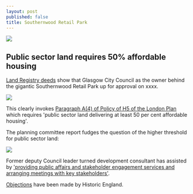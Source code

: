 ```yaml
---
layout: post
published: false
title: Southernwood Retail Park
---
```

![](http://35percent.org/img/southernwoodretailpark.jpg)

## Public sector land requires 50% affordable housing
[Land Registry deeds](35percent.org/lrdeeds/SouthernwoodRetailPark.pdf) show that Glasgow City Council as the owner behind the gigantic Southernwood Retail Park up for approval on xxxx.

![](http://35percent.org/img/SouthernwoodRetailParkdeeds.png)

This clearly invokes [Paragraph A(4) of Policy of H5 of the London Plan](https://www.london.gov.uk/what-we-do/planning/london-plan/new-london-plan/draft-new-london-plan/chapter-4-housing/policy-h5-delivering-affordable-housing) which requires 'public sector land delivering at least 50 per cent affordable housing'.

The planning committee report fudges the question of the higher threshold for public sector land:

![](http://35percent.org/img/southernwoodor.png)

Former deputy Council leader turned development consultant has assisted by ['providing public affairs and stakeholder engagement services and arranging meetings with key stakeholders'](http://carvil-ventures.co.uk/southernwood-retail-park-old-kent-road). 

[Objections](https://www.architectsjournal.co.uk/news/historic-england-raises-concern-over-pilbrow-and-partners-southwark-tower/10038794.article) have been made by Historic England.
